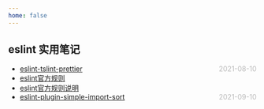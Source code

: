 ```yaml
---
home: false
---
```

## eslint 实用笔记

* [eslint-tslint-prettier](./eslint-tslint-prettier)  <span style="color:#bbb; float:right">2021-08-10</span>
* [eslint官方规则](https://github.com/eslint/eslint/tree/main/lib/rules)
* [eslint官方规则说明](https://eslint.nodejs.cn/docs/latest/rules/prefer-rest-params#google_vignette)
* [eslint-plugin-simple-import-sort](./eslint-plugin-simple-import-sort)  <span style="color:#bbb; float:right">2021-09-10</span>
